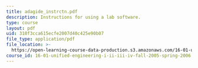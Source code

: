 ```yaml
---
title: adagide_instrctn.pdf
description: Instructions for using a lab software.
type: course
layout: pdf
uid: 310f3cca615ecfe2007d40c425e90b07
file_type: application/pdf
file_location: >-
  https://open-learning-course-data-production.s3.amazonaws.com/16-01-unified-engineering-i-ii-iii-iv-fall-2005-spring-2006/310f3cca615ecfe2007d40c425e90b07_adagide_instrctn.pdf
course_id: 16-01-unified-engineering-i-ii-iii-iv-fall-2005-spring-2006
---
```

